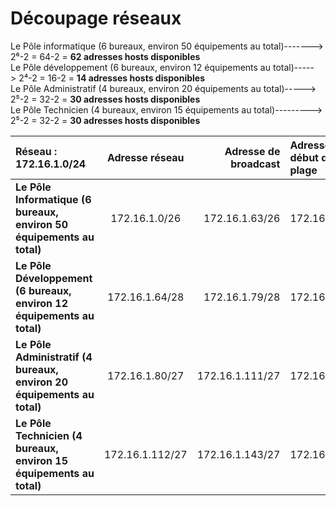 # Découpage réseaux
Le Pôle informatique (6 bureaux, environ 50 équipements au total)-------> 2⁶-2 = 64-2 = **62 adresses hosts disponibles**       
Le Pôle développement (6 bureaux, environ 12 équipements au total)-----> 2⁴-2 = 16-2 = **14 adresses hosts disponibles**         
Le Pôle Administratif (4 bureaux, environ 20 équipements au total)-----> 2⁵-2 = 32-2 = **30 adresses hosts disponibles**        
Le Pôle Technicien (4 bureaux, environ 15 équipements au total)---------> 2⁵-2 = 32-2 = **30 adresses hosts disponibles**          

| Réseau : 172.16.1.0/24  | Adresse réseau | Adresse de broadcast |Adresse de début de plage  | Adresse de fin de plage |
| :---    |  :----:  |    ---: | :---    |  :----:  |
| **Le Pôle Informatique (6 bureaux, environ 50 équipements au total)**    | 172.16.1.0/26   | 172.16.1.63/26 | 172.16.1.1    | 172.16.1.62   |
| **Le Pôle Développement (6 bureaux, environ 12 équipements au total)**    | 172.16.1.64/28 | 172.16.1.79/28 | 172.16.1.65    | 172.16.1.78 |
| **Le Pôle Administratif (4 bureaux, environ 20 équipements au total)**    | 172.16.1.80/27 | 172.16.1.111/27 | 172.16.1.81    | 172.16.1.110 |
| **Le Pôle Technicien (4 bureaux, environ 15 équipements au total)**    | 172.16.1.112/27 | 172.16.1.143/27 | 172.16.1.113    | 172.16.1.142 |
